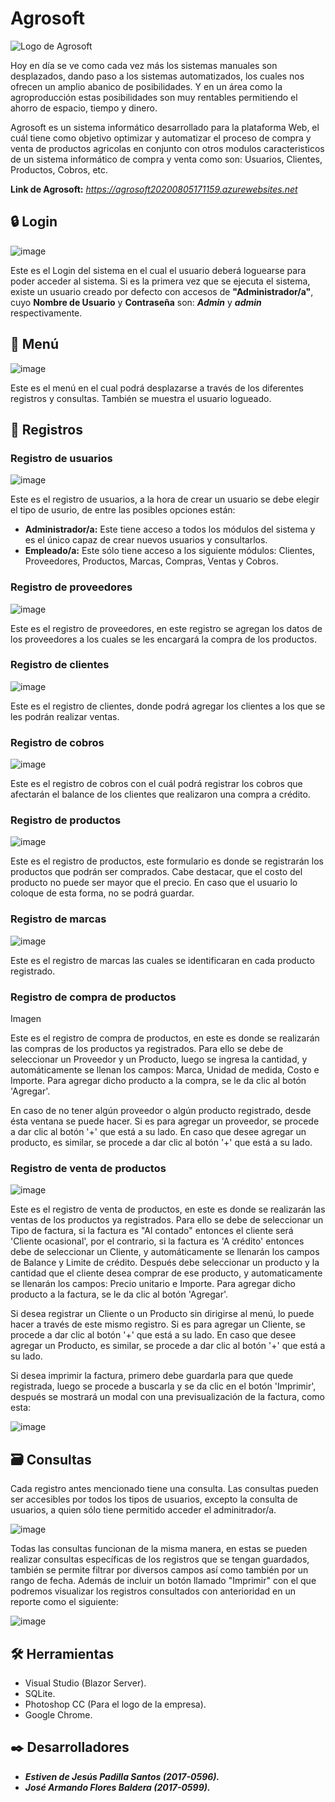 # Agrosoft

![Logo de Agrosoft](https://user-images.githubusercontent.com/54590857/88723611-2dac7d80-d0f7-11ea-9f4d-44174f64392b.jpg)

Hoy en día se ve como cada vez más los sistemas manuales son desplazados, dando paso a los sistemas automatizados, los cuales nos ofrecen un amplio abanico de posibilidades. Y en un área como la agroproducción estas posibilidades son muy rentables permitiendo el ahorro de espacio, tiempo y dinero.

Agrosoft es un sistema informático desarrollado para la plataforma Web, el cuál tiene como objetivo optimizar y automatizar el proceso de compra y venta de productos agricolas en conjunto con otros modulos caracteristicos de un sistema informático de compra y venta como son: Usuarios, Clientes, Productos, Cobros, etc.

**Link de Agrosoft:** _https://agrosoft20200805171159.azurewebsites.net_

## 🔒 Login

![image](https://user-images.githubusercontent.com/54590857/89126917-b6406a80-d4b7-11ea-956d-fe906d699878.png)

Este es el Login del sistema en el cual el usuario deberá loguearse para poder acceder al sistema. Si es la primera vez que se ejecuta el sistema, existe un usuario creado por defecto con accesos de **"Administrador/a"**, cuyo **Nombre de Usuario** y **Contraseña** son: _**Admin**_ y _**admin**_ respectivamente.

## 📌 Menú

![image](https://user-images.githubusercontent.com/54590857/89125874-72e1fe00-d4af-11ea-9619-d11c2b1b2952.png)

Este es el menú en el cual podrá desplazarse a través de los diferentes registros y consultas. También se muestra el usuario logueado.

## 📝 Registros

### Registro de usuarios

![image](https://user-images.githubusercontent.com/54590857/89126032-8346a880-d4b0-11ea-990f-f89ca8e26a48.png)

Este es el registro de usuarios, a la hora de crear un usuario se debe elegir el tipo de usurio, de entre las posibles opciones están:

* **Administrador/a:** Este tiene acceso a todos los módulos del sistema y es el único capaz de crear nuevos usuarios y consultarlos.
* **Empleado/a:** Este sólo tiene acceso a los siguiente módulos: Clientes, Proveedores, Productos, Marcas, Compras, Ventas y Cobros.

### Registro de proveedores

![image](https://user-images.githubusercontent.com/54590857/89126187-c5241e80-d4b1-11ea-8850-1f2a2af9d6a6.png)

Este es el registro de proveedores, en este registro se agregan los datos de los proveedores a los cuales se les encargará la compra de los productos.

### Registro de clientes

![image](https://user-images.githubusercontent.com/54590857/89126375-30babb80-d4b3-11ea-8331-8b80cf32845b.png)

Este es el registro de clientes, donde podrá agregar los clientes a los que se les podrán realizar ventas.

### Registro de cobros

![image](https://user-images.githubusercontent.com/54590857/89127058-9f4e4800-d4b8-11ea-9615-8029509cbe57.png)

Este es el registro de cobros con el cuál podrá registrar los cobros que afectarán el balance de los clientes que realizaron una compra a crédito.

### Registro de productos

![image](https://user-images.githubusercontent.com/54590857/89126294-a70aee00-d4b2-11ea-8a7a-44f0d4ce6a9d.png)

Este es el registro de productos, este formulario es donde se registrarán los productos que podrán ser comprados. Cabe destacar, que el costo del producto no puede ser mayor que el precio. En caso que el usuario lo coloque de esta forma, no se podrá guardar.

### Registro de marcas

![image](https://user-images.githubusercontent.com/54590857/89126405-6fe90c80-d4b3-11ea-9914-58caa848fe0e.png)

Este es el registro de marcas las cuales se identificaran en cada producto registrado.

### Registro de compra de productos

Imagen

Este es el registro de compra de productos, en este es donde se realizarán las compras de los productos ya registrados. Para ello se debe de seleccionar un Proveedor y un Producto, luego se ingresa la cantidad, y automáticamente se llenan los campos: Marca, Unidad de medida, Costo e Importe. Para agregar dicho producto a la compra, se le da clic al botón 'Agregar'.

En caso de no tener algún proveedor o algún producto registrado, desde ésta ventana se puede hacer. Si es para agregar un proveedor, se procede a dar clic al botón '+' que está a su lado. En caso que desee agregar un producto, es similar, se procede a dar clic al botón '+' que está a su lado.

### Registro de venta de productos

![image](https://user-images.githubusercontent.com/54590857/89126568-7deb5d00-d4b4-11ea-87a2-f975cd21cb82.png)

Este es el registro de venta de productos, en este es donde se realizarán las ventas de los productos ya registrados. Para ello se debe de seleccionar un Tipo de factura, si la factura es "Al contado" entonces el cliente será 'Cliente ocasional', por el contrario, si la factura es 'A crédito' entonces debe de seleccionar un Cliente, y automáticamente se llenarán los campos de Balance y Limite de crédito. Después debe seleccionar un producto y la cantidad que el cliente desea comprar de ese producto, y automaticamente se llenarán los campos: Precio unitario e Importe. Para agregar dicho producto a la factura, se le da clic al botón 'Agregar'.

Si desea registrar un Cliente o un Producto sin dirigirse al menú, lo puede hacer a través de este mismo registro. Si es para agregar un Cliente, se procede a dar clic al botón '+' que está a su lado. En caso que desee agregar un Producto, es similar, se procede a dar clic al botón '+' que está a su lado.

Si desea imprimir la factura, primero debe guardarla para que quede registrada, luego se procede a buscarla y se da clic en el botón 'Imprimir', después se mostrará un modal con una previsualización de la factura, como esta:

![image](https://user-images.githubusercontent.com/54590857/89126888-7aa5a080-d4b7-11ea-9069-3a94d70b7431.png)

## 🗃 Consultas

Cada registro antes mencionado tiene una consulta. Las consultas pueden ser accesibles por todos los tipos de usuarios, excepto la consulta de usuarios, a quien sólo tiene permitido acceder el adminitrador/a.

![image](https://user-images.githubusercontent.com/54590857/89429797-0283e880-d70c-11ea-97c6-91449b7e587d.png)

Todas las consultas funcionan de la misma manera, en estas se pueden realizar consultas específicas de los registros que se tengan guardados, también se permite filtrar por diversos campos así como también por un rango de fecha. Además de incluir un botón llamado "Imprimir" con el que podremos visualizar los registros consultados con anterioridad en un reporte como el siguiente:

![image](https://user-images.githubusercontent.com/54590857/89468127-d042ad00-d744-11ea-8824-538976643a5e.png)

## 🛠️ Herramientas 

* Visual Studio (Blazor Server).
* SQLite.
* Photoshop CC (Para el logo de la empresa).
* Google Chrome.

## ✒️ Desarrolladores 

* _**Estiven de Jesús Padilla Santos (2017-0596).**_
* _**José Armando Flores Baldera (2017-0599).**_
